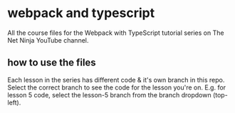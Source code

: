 # webpack and typescript
All the course files for the Webpack with TypeScript tutorial series on The Net Ninja YouTube channel.

## how to use the files
Each lesson in the series has different code & it's own branch in this repo. Select the correct branch to see the code for the lesson you're on. E.g. for lesson 5 code, select the lesson-5 branch from the branch dropdown (top-left).
